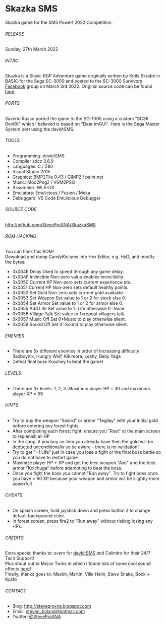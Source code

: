 # Skazka SMS
Skazka game for the SMS Power! 2022 Competition.

###### RELEASE
Sunday, 27th March 2022

###### INTRO
Skazka is a Slavic RGP Adventure game originally written by Kirils Skrabe in BASIC for the Sega SC-3000 and posted to the SC-3000 Survivors [Facebook](https://bit.ly/3De1P4E) group on March 3rd 2022.  Original source code can be found [here](https://bit.ly/3tGV9J3).

###### PORTS
Saverio Russo ported the game to the SG-1000 using a custom "SC3K DevKit" which I believed is based on "Dear imGUI".  Here is the Sega Master System port using the devkitSMS.

###### TOOLS
- Programming:	devkitSMS
- Compiler		sdcc 3.6.9
- Languages:	C / Z80
- Visual Studio 2015
- Graphics:		BMP2Tile 0.43 / GIMP2 / paint.net
- Music:		Mod2Psg2 / VGM2PSG
- Assembler:	WLA-DX
- Emulators:	Emulicious / Fusion / Meka
- Debuggers:	VS Code Emulicious Debugger

###### SOURCE CODE
http://github.com/SteveProXNA/SkazkaSMS

###### ROM HACKING
You can hack this ROM!  
Download and dump CandyKid.sms into Hex Editor, e.g. HxD, and modify the bytes:
- 0x004E	Delay			Used to speed through any game delay.
- 0x004F	Invincible		Non-zero value enables invincibility.
- 0x0050	Current XP		Non-zero sets current experience pts.
- 0x0051	Current HP		Non-zero sets default healthy points.
- 0x0052	Set Gold 		Non-zero sets current gold available.
- 0x0053	Set Weapon 		Set value to 1 or 2 for stock else 0.
- 0x0054	Set Armor		Set value to 1 or 2 for armor else 0.
- 0x0055	Add Life		Set value to 1=Life otherwise 0=None.
- 0x0056	Village Talk	Set value to 1=repeat villagers talk.
- 0x0057	Music Off		Set 0=Music to play otherwise silent.
- 0x0058	Sound Off		Set 0=Sound to play otherwise silent.

###### ENEMIES
- There are 5x different enemies in order of increasing difficulty: Razboynik, Hungry Wolf, Kikimora, Leshy, Baby Yaga
- Defeat final boss Koschey to beat the game!

###### LEVELS
- There are 3x levels: 1, 2, 3.  Maximum player HP = 30 and maximum player XP = 99

###### HINTS
- Try to buy the weapon "Sword" or armor "Tegilay" with your initial gold before entering any forest fights
- After completing each forest fight, ensure you "Rest" at the main screen to replenish all HP
- In the shop, if you buy an item you already have then the gold will be deducted unconditionally so be aware - there is no validation!
- Try to get "+1 Life" just in case you lose a fight or the final boss battle so you do not have to restart game
- Maximize player HP + XP and get the best weapon "Axe" and the best armor "Kolchuga" before attempting to beat the boss.  
- Once you fight the boss you cannot "Run away".  Try to fight boss once you have > 60 XP because your weapon and armor will be slightly more powerful!

###### CHEATS
- On splash screen, hold joystick down and press button 2 to change default background color.
- In forest screen, press fire2 to "Run away" without risking losing any HPs.

###### CREDITS
Extra special thanks to: sverx for [devkitSMS](https://github.com/sverx/devkitSMS) and Calindro for their 24/7 Tech Support!
<br />
Plus shout out to Mojon Twins in which I found lots of some cool sound effects [here](https://github.com/mojontwins/loves_the_sg1000)!
<br />
Finally, thanks goes to: Maxim, Martin, Ville Helin, Steve Snake, Bock + Kusfo

###### CONTACT
- Blog:		http://steveproxna.blogspot.com
- Email:	steven_boland@hotmail.com
- Twitter:	[@SteveProXNA](http://twitter.com/SteveProXNA)
